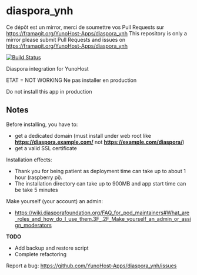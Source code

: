 diaspora_ynh
==========

Ce dépôt est un mirror, merci de soumettre vos Pull Requests sur https://framagit.org/YunoHost-Apps/diaspora_ynh
This repository is only a mirror please submit Pull Requests and issues on https://framagit.org/YunoHost-Apps/diaspora_ynh

[![Build Status](https://ci-apps-dev.yunohost.org/jenkins/job/diaspora_ynh%20(Rafi59)/badge/icon)](https://ci-apps-dev.yunohost.org/jenkins/job/diaspora_ynh%20(Rafi59)/)

Diaspora integration for YunoHost

ETAT = NOT WORKING
Ne pas installer en production 

Do not install this app in production

Notes
--------------

Before installing, you have to:

- get a dedicated domain (must install under web root like **https://diaspora.example.com/** not **https://example.com/diaspora/**)
- get a valid SSL certificate

Installation effects:

- Thank you for being patient as deployment time can take up to about 1 hour (raspberry pi).
- The installation directory can take up to 900MB and app start time can be take 5 minutes

Make yourself (your account) an admin:
- https://wiki.diasporafoundation.org/FAQ_for_pod_maintainers#What_are_roles_and_how_do_I_use_them.3F_.2F_Make_yourself_an_admin_or_assign_moderators




**TODO**
* Add backup and restore script
* Complete refactoring

Report a bug: https://github.com/YunoHost-Apps/diaspora_ynh/issues
